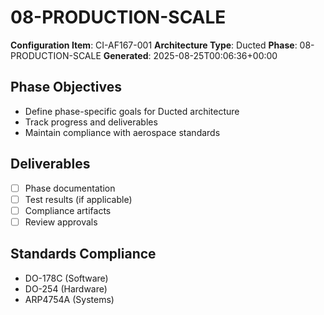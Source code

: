 # 08-PRODUCTION-SCALE

**Configuration Item**: CI-AF167-001
**Architecture Type**: Ducted
**Phase**: 08-PRODUCTION-SCALE
**Generated**: 2025-08-25T00:06:36+00:00

## Phase Objectives
- Define phase-specific goals for Ducted architecture
- Track progress and deliverables
- Maintain compliance with aerospace standards

## Deliverables
- [ ] Phase documentation
- [ ] Test results (if applicable)
- [ ] Compliance artifacts
- [ ] Review approvals

## Standards Compliance
- DO-178C (Software)
- DO-254 (Hardware)
- ARP4754A (Systems)
